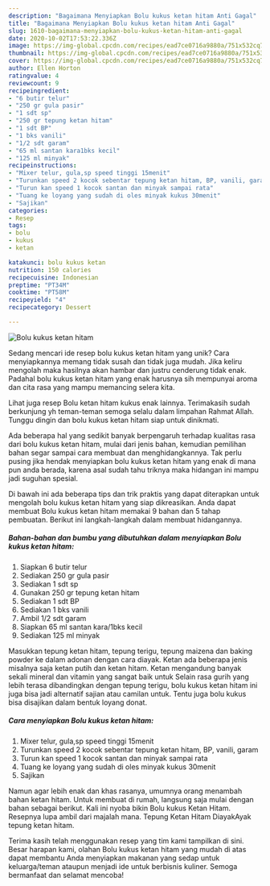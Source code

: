 ```yaml
---
description: "Bagaimana Menyiapkan Bolu kukus ketan hitam Anti Gagal"
title: "Bagaimana Menyiapkan Bolu kukus ketan hitam Anti Gagal"
slug: 1610-bagaimana-menyiapkan-bolu-kukus-ketan-hitam-anti-gagal
date: 2020-10-02T17:53:22.336Z
image: https://img-global.cpcdn.com/recipes/ead7ce0716a9880a/751x532cq70/bolu-kukus-ketan-hitam-foto-resep-utama.jpg
thumbnail: https://img-global.cpcdn.com/recipes/ead7ce0716a9880a/751x532cq70/bolu-kukus-ketan-hitam-foto-resep-utama.jpg
cover: https://img-global.cpcdn.com/recipes/ead7ce0716a9880a/751x532cq70/bolu-kukus-ketan-hitam-foto-resep-utama.jpg
author: Ellen Horton
ratingvalue: 4
reviewcount: 9
recipeingredient:
- "6 butir telur"
- "250 gr gula pasir"
- "1 sdt sp"
- "250 gr tepung ketan hitam"
- "1 sdt BP"
- "1 bks vanili"
- "1/2 sdt garam"
- "65 ml santan kara1bks kecil"
- "125 ml minyak"
recipeinstructions:
- "Mixer telur, gula,sp speed tinggi 15menit"
- "Turunkan speed 2 kocok sebentar tepung ketan hitam, BP, vanili, garam"
- "Turun kan speed 1 kocok santan dan minyak sampai rata"
- "Tuang ke loyang yang sudah di oles minyak kukus 30menit"
- "Sajikan"
categories:
- Resep
tags:
- bolu
- kukus
- ketan

katakunci: bolu kukus ketan 
nutrition: 150 calories
recipecuisine: Indonesian
preptime: "PT34M"
cooktime: "PT58M"
recipeyield: "4"
recipecategory: Dessert

---
```



![Bolu kukus ketan hitam](https://img-global.cpcdn.com/recipes/ead7ce0716a9880a/751x532cq70/bolu-kukus-ketan-hitam-foto-resep-utama.jpg)

Sedang mencari ide resep bolu kukus ketan hitam yang unik? Cara menyiapkannya memang tidak susah dan tidak juga mudah. Jika keliru mengolah maka hasilnya akan hambar dan justru cenderung tidak enak. Padahal bolu kukus ketan hitam yang enak harusnya sih mempunyai aroma dan cita rasa yang mampu memancing selera kita.

Lihat juga resep Bolu ketan hitam kukus enak lainnya. Terimakasih sudah berkunjung yh teman-teman semoga selalu dalam limpahan Rahmat Allah. Tunggu dingin dan bolu kukus ketan hitam siap untuk dinikmati.

Ada beberapa hal yang sedikit banyak berpengaruh terhadap kualitas rasa dari bolu kukus ketan hitam, mulai dari jenis bahan, kemudian pemilihan bahan segar sampai cara membuat dan menghidangkannya. Tak perlu pusing jika hendak menyiapkan bolu kukus ketan hitam yang enak di mana pun anda berada, karena asal sudah tahu triknya maka hidangan ini mampu jadi suguhan spesial.


Di bawah ini ada beberapa tips dan trik praktis yang dapat diterapkan untuk mengolah bolu kukus ketan hitam yang siap dikreasikan. Anda dapat membuat Bolu kukus ketan hitam memakai 9 bahan dan 5 tahap pembuatan. Berikut ini langkah-langkah dalam membuat hidangannya.

<!--inarticleads1-->

##### Bahan-bahan dan bumbu yang dibutuhkan dalam menyiapkan Bolu kukus ketan hitam:

1. Siapkan 6 butir telur
1. Sediakan 250 gr gula pasir
1. Sediakan 1 sdt sp
1. Gunakan 250 gr tepung ketan hitam
1. Sediakan 1 sdt BP
1. Sediakan 1 bks vanili
1. Ambil 1/2 sdt garam
1. Siapkan 65 ml santan kara/1bks kecil
1. Sediakan 125 ml minyak


Masukkan tepung ketan hitam, tepung terigu, tepung maizena dan baking powder ke dalam adonan dengan cara diayak. Ketan ada beberapa jenis misalnya saja ketan putih dan ketan hitam. Ketan mengandung banyak sekali mineral dan vitamin yang sangat baik untuk Selain rasa gurih yang lebih terasa dibandingkan dengan tepung terigu, bolu kukus ketan hitam ini juga bisa jadi alternatif sajian atau camilan untuk. Tentu juga bolu kukus bisa disajikan dalam bentuk loyang donat. 

<!--inarticleads2-->

##### Cara menyiapkan Bolu kukus ketan hitam:

1. Mixer telur, gula,sp speed tinggi 15menit
1. Turunkan speed 2 kocok sebentar tepung ketan hitam, BP, vanili, garam
1. Turun kan speed 1 kocok santan dan minyak sampai rata
1. Tuang ke loyang yang sudah di oles minyak kukus 30menit
1. Sajikan


Namun agar lebih enak dan khas rasanya, umumnya orang menambah bahan ketan hitam. Untuk membuat di rumah, langsung saja mulai dengan bahan sebagai berikut. Kali ini nyoba bikin Bolu kukus Ketan Hitam. Resepnya lupa ambil dari majalah mana. Tepung Ketan Hitam DiayakAyak tepung ketan hitam. 

Terima kasih telah menggunakan resep yang tim kami tampilkan di sini. Besar harapan kami, olahan Bolu kukus ketan hitam yang mudah di atas dapat membantu Anda menyiapkan makanan yang sedap untuk keluarga/teman ataupun menjadi ide untuk berbisnis kuliner. Semoga bermanfaat dan selamat mencoba!
